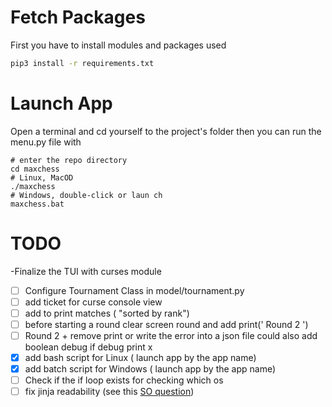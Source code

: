 # Fetch Packages

First you have to install modules and packages used

```cmd
pip3 install -r requirements.txt
```


# Launch App

Open a terminal and cd yourself to the project's folder
then you can run the menu.py file with 

```shell
# enter the repo directory
cd maxchess
# Linux, MacOD
./maxchess
# Windows, double-click or laun ch
maxchess.bat
```

# TODO

-Finalize the TUI with curses module

- [ ] Configure Tournament Class in model/tournament.py
- [ ] add ticket for curse console view
- [ ] add to print matches ( "sorted by rank")
- [ ] before starting a round clear screen round and add print(' Round 2 ')
- [ ] Round 2 + remove print or write the error into a json file could also add boolean debug if debug print x
- [x] add bash script for Linux ( launch app by the app name)
- [x] add batch script for Windows ( launch app by the app name)
- [ ] Check if the if loop exists for checking which os 
- [ ] fix jinja readability (see this [SO question](https://stackoverflow.com/questions/36870953/jinja2-how-to-remove-trailing-newline))